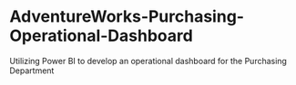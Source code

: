 # AdventureWorks-Purchasing-Operational-Dashboard
Utilizing Power BI to develop an operational dashboard for the Purchasing Department
